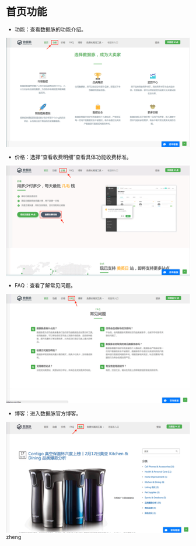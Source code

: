 # 首页功能

- 功能：查看数据脉的功能介绍。

![](images/03.png)

- 价格：选择“查看收费明细”查看具体功能收费标准。

![](images/04.png)

- FAQ：查看了解常见问题。

![](images/05.png)

- 博客：进入数据脉官方博客。

![](images/06.png)
zheng
